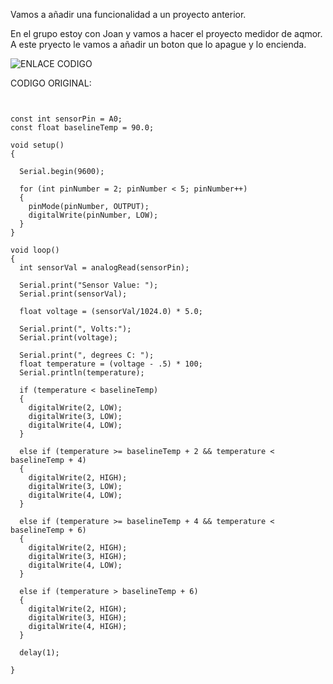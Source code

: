Vamos a añadir una funcionalidad a un proyecto anterior.

En el grupo estoy con Joan y vamos a hacer el proyecto medidor de aqmor. A este pryecto le vamos a añadir un boton que lo apague y lo encienda.


![ENLACE CODIGO](https://github.com/Ainhoa0512/ARDUINO/blob/main/love_o_meter.ino)

CODIGO ORIGINAL:

````


const int sensorPin = A0;
const float baselineTemp = 90.0;

void setup()
{
  
  Serial.begin(9600);
  
  for (int pinNumber = 2; pinNumber < 5; pinNumber++)
  {
    pinMode(pinNumber, OUTPUT);
    digitalWrite(pinNumber, LOW);
  }
}

void loop()
{
  int sensorVal = analogRead(sensorPin);
  
  Serial.print("Sensor Value: ");
  Serial.print(sensorVal);
  
  float voltage = (sensorVal/1024.0) * 5.0;
  
  Serial.print(", Volts:");
  Serial.print(voltage);
  
  Serial.print(", degrees C: ");
  float temperature = (voltage - .5) * 100;
  Serial.println(temperature); 
  
  if (temperature < baselineTemp)
  {
    digitalWrite(2, LOW);
    digitalWrite(3, LOW);
    digitalWrite(4, LOW);
  }
  
  else if (temperature >= baselineTemp + 2 && temperature < baselineTemp + 4)
  {
    digitalWrite(2, HIGH);
    digitalWrite(3, LOW);
    digitalWrite(4, LOW);
  }
  
  else if (temperature >= baselineTemp + 4 && temperature < baselineTemp + 6)
  {
    digitalWrite(2, HIGH);
    digitalWrite(3, HIGH);
    digitalWrite(4, LOW);
  }
  
  else if (temperature > baselineTemp + 6)
  {
    digitalWrite(2, HIGH);
    digitalWrite(3, HIGH);
    digitalWrite(4, HIGH);
  }
  
  delay(1); 
  
}

````


